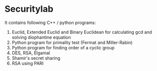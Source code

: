# Securitylab
It contains following C++ / python programs:
1. Euclid, Extended Euclid and Binary Euclidean for calculating gcd and solving diophantine equation
2. Python program for primality test (Fermat and Miller-Rabin)
3. Python program for finding order of a cyclic group
4. DES, RSA, Elgamal
5. Shamir's secret sharing
6. RSA using PARI
